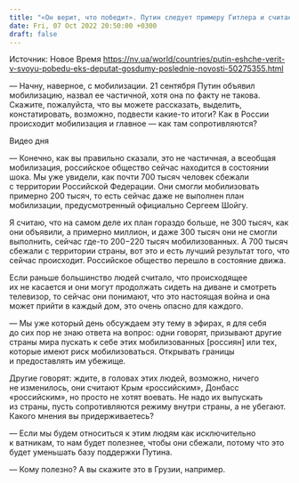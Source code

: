 ```yaml
---
title: "«Он верит, что победит». Путин следует примеру Гитлера и считает, что знает всю ситуацию на фронте — Илья Пономарев"
date: Fri, 07 Oct 2022 20:50:00 +0300
draft: false
---
```

Источник: Новое Время https://nv.ua/world/countries/putin-eshche-verit-v-svoyu-pobedu-eks-deputat-gosdumy-poslednie-novosti-50275355.html


— Начну, наверное, с мобилизации. 21 сентября Путин объявил мобилизацию, назвал ее частичной, хотя она по факту не такова. Скажите, пожалуйста, что вы можете рассказать, выделить, констатировать, возможно, подвести какие-то итоги? Как в России происходит мобилизация и главное — как там сопротивляются?

 Видео дня   

— Конечно, как вы правильно сказали, это не частичная, а всеобщая мобилизация, российское общество сейчас находится в состоянии шока. Мы уже увидели, как почти 700 тысяч человек сбежали с территории Российской Федерации. Они смогли мобилизовать примерно 200 тысяч, то есть сейчас даже не выполнен план мобилизации, предусмотренный официально Сергеем Шойгу.

Я считаю, что на самом деле их план гораздо больше, не 300 тысяч, как они объявили, а примерно миллион, и даже 300 тысяч они не смогли выполнить, сейчас где-то 200−220 тысяч мобилизованных. А 700 тысяч сбежали с территории страны, вот это и есть лучший результат того, что сейчас происходит. Российское общество перешло в состояние движа.

Если раньше большинство людей считало, что происходящее их не касается и они могут продолжать сидеть на диване и смотреть телевизор, то сейчас они понимают, что это настоящая война и она может прийти в каждый дом, это очень опасно для каждого.

— Мы уже который день обсуждаем эту тему в эфирах, я для себя до сих пор не знаю ответа на вопрос: одни говорят, призывают другие страны мира пускать к себе этих мобилизованных [россиян] или тех, которые имеют риск мобилизоваться. Открывать границы и предоставлять им убежище.

Другие говорят: ждите, в головах этих людей, возможно, ничего не изменилось, они считают Крым «российским», Донбасс «российским», но просто не хотят воевать. Не надо их выпускать из страны, пусть сопротивляются режиму внутри страны, а не убегают. Какого мнения вы придерживаетесь?

— Если мы будем относиться к этим людям как исключительно к ватникам, то нам будет полезнее, чтобы они сбежали, потому что это будет уменьшать базу поддержки Путина.

— Кому полезно? А вы скажите это в Грузии, например.
